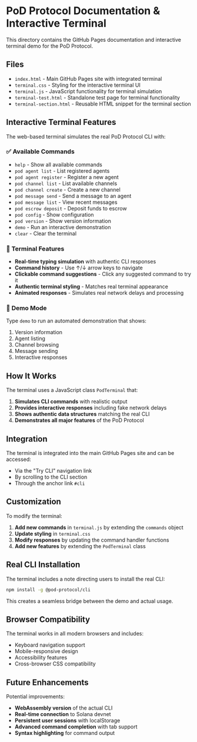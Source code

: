 # PoD Protocol Documentation & Interactive Terminal

This directory contains the GitHub Pages documentation and interactive terminal demo for the PoD Protocol.

## Files

- `index.html` - Main GitHub Pages site with integrated terminal
- `terminal.css` - Styling for the interactive terminal UI
- `terminal.js` - JavaScript functionality for terminal simulation
- `terminal-test.html` - Standalone test page for terminal functionality
- `terminal-section.html` - Reusable HTML snippet for the terminal section

## Interactive Terminal Features

The web-based terminal simulates the real PoD Protocol CLI with:

### ✅ **Available Commands**
- `help` - Show all available commands
- `pod agent list` - List registered agents
- `pod agent register` - Register a new agent
- `pod channel list` - List available channels
- `pod channel create` - Create a new channel
- `pod message send` - Send a message to an agent
- `pod message list` - View recent messages
- `pod escrow deposit` - Deposit funds to escrow
- `pod config` - Show configuration
- `pod version` - Show version information
- `demo` - Run an interactive demonstration
- `clear` - Clear the terminal

### 🎨 **Terminal Features**
- **Real-time typing simulation** with authentic CLI responses
- **Command history** - Use ↑/↓ arrow keys to navigate
- **Clickable command suggestions** - Click any suggested command to try it
- **Authentic terminal styling** - Matches real terminal appearance
- **Animated responses** - Simulates real network delays and processing

### 🚀 **Demo Mode**
Type `demo` to run an automated demonstration that shows:
1. Version information
2. Agent listing
3. Channel browsing
4. Message sending
5. Interactive responses

## How It Works

The terminal uses a JavaScript class `PodTerminal` that:

1. **Simulates CLI commands** with realistic output
2. **Provides interactive responses** including fake network delays
3. **Shows authentic data structures** matching the real CLI
4. **Demonstrates all major features** of the PoD Protocol

## Integration

The terminal is integrated into the main GitHub Pages site and can be accessed:
- Via the "Try CLI" navigation link
- By scrolling to the CLI section
- Through the anchor link `#cli`

## Customization

To modify the terminal:
1. **Add new commands** in `terminal.js` by extending the `commands` object
2. **Update styling** in `terminal.css`
3. **Modify responses** by updating the command handler functions
4. **Add new features** by extending the `PodTerminal` class

## Real CLI Installation

The terminal includes a note directing users to install the real CLI:
```bash
npm install -g @pod-protocol/cli
```

This creates a seamless bridge between the demo and actual usage.

## Browser Compatibility

The terminal works in all modern browsers and includes:
- Keyboard navigation support
- Mobile-responsive design
- Accessibility features
- Cross-browser CSS compatibility

## Future Enhancements

Potential improvements:
- **WebAssembly version** of the actual CLI
- **Real-time connection** to Solana devnet
- **Persistent user sessions** with localStorage
- **Advanced command completion** with tab support
- **Syntax highlighting** for command output
